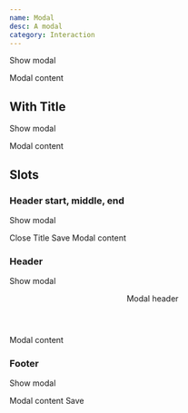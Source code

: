 ```yaml
---
name: Modal
desc: A modal
category: Interaction
---
```


<core-button onclick="modal.show()">Show modal</core-button>

<core-knobs  element="core-modal">
<core-modal id="modal">
  Modal content
</core-modal>
</core-knobs>

## With Title

<core-button onclick="modalTwo.show()">Show modal</core-button>

<core-knobs hideTabs  element="core-modal">
<core-modal title="Title" id="modalTwo">
  Modal content
</core-modal>
</core-knobs>

## Slots

### Header start, middle, end

<core-button onclick="modalThree.show()">Show modal</core-button>

<core-knobs hideTabs  element="core-modal">
<core-modal id="modalThree">
  <core-button slot="header-start" type="transparent" onclick="modalThree.close()" size="sm">Close</core-button>
  <core-text slot="header-middle">Title</core-text>
  <core-button slot="header-end" type="transparent" size="sm">Save</core-button>
  Modal content
</core-modal>
</core-knobs>

### Header

<core-button onclick="modalFour.show()">Show modal</core-button>

<core-knobs hideTabs  element="core-modal">
<core-modal id="modalFour">
<header slot="header">Modal header</header>
  Modal content
</core-modal>
</core-knobs>

### Footer

<core-button onclick="modalFive.show()">Show modal</core-button>

<core-knobs hideTabs  element="core-modal">
<core-modal id="modalFive">
  Modal content
  <core-button slot="footer" full type="primary">Save</core-button>
</core-modal>
</core-knobs>
